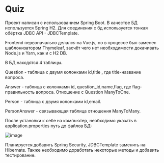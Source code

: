 # Quiz
Проект написан с использованием Spring Boot. В качестве БД используется Spring H2. Для соединения с бд используется тонкая обёртка JDBC API - JDBCTemplate.

Frontend первоначально делался на Vue.js, но в процессе был заменен шаблонизатором Thymeleaf, засчёт чего нет необходимости докачивать Node.js и Yarn, как и с H2 DB.

В БД находятся 4 таблицы. 

Question - таблица с двумя колонками id,title , где title-название вопроса.

Answer - таблица с колонками id, question_id,name,flag, где flag-правильность вопроса. Отношение с Question ManyToOne.

Person -  таблица с двумя колонками id,email.

PersonAnswer - связывающая таблица отношения ManyToMany.

После установки к себе на компьютер, необходимо указать в application.properties путь до файлов БД:

![image](https://user-images.githubusercontent.com/81090666/224555110-7cf6a227-6ba2-4558-9b65-f90d50e8f726.png)

Планируется добавить Spring Security, JDBCTemplate заменить на Hibernate. Также необходимо доработать некоторые методы и добавить тестирование. 
